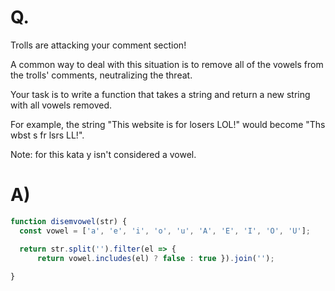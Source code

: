 # Q.
Trolls are attacking your comment section!

A common way to deal with this situation is to remove all of the vowels from the trolls' comments, neutralizing the threat.

Your task is to write a function that takes a string and return a new string with all vowels removed.

For example, the string "This website is for losers LOL!" would become "Ths wbst s fr lsrs LL!".

Note: for this kata y isn't considered a vowel.

# A)
```js
function disemvowel(str) {
  const vowel = ['a', 'e', 'i', 'o', 'u', 'A', 'E', 'I', 'O', 'U'];

  return str.split('').filter(el => {
      return vowel.includes(el) ? false : true }).join('');
  
}
```

